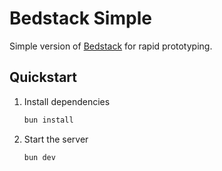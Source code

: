 # Bedstack Simple

Simple version of [Bedstack](https://github.com/agnyz/bedstack) for rapid prototyping.

## Quickstart

1. Install dependencies

    ```bash
    bun install
    ```

2. Start the server

    ```bash
    bun dev
    ```